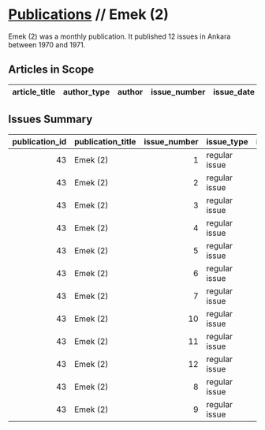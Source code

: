 # [Publications](firstlevel_publications.md) // Emek (2)

Emek (2) was a monthly publication. It published 12 issues in Ankara between 1970 and 1971.

## Articles in Scope

| article_title   | author_type   | author   | issue_number   | issue_date   | pages   |
|-----------------|---------------|----------|----------------|--------------|---------|

## Issues Summary

|   publication_id | publication_title   |   issue_number | issue_type    |   issue_year |   issue_month |   issue_day |   printing_house_name |
|-----------------:|:--------------------|---------------:|:--------------|-------------:|--------------:|------------:|----------------------:|
|               43 | Emek (2)            |              1 | regular issue |         1970 |             6 |         nan |                   nan |
|               43 | Emek (2)            |              2 | regular issue |         1970 |             7 |         nan |                   nan |
|               43 | Emek (2)            |              3 | regular issue |         1970 |             8 |         nan |                   nan |
|               43 | Emek (2)            |              4 | regular issue |         1970 |             9 |         nan |                   nan |
|               43 | Emek (2)            |              5 | regular issue |         1970 |            10 |         nan |                   nan |
|               43 | Emek (2)            |              6 | regular issue |         1970 |            11 |         nan |                   nan |
|               43 | Emek (2)            |              7 | regular issue |         1970 |            12 |         nan |                   nan |
|               43 | Emek (2)            |             10 | regular issue |         1971 |             3 |         nan |                   nan |
|               43 | Emek (2)            |             11 | regular issue |         1971 |             4 |         nan |                   nan |
|               43 | Emek (2)            |             12 | regular issue |         1971 |             5 |         nan |                   nan |
|               43 | Emek (2)            |              8 | regular issue |         1971 |             1 |         nan |                   nan |
|               43 | Emek (2)            |              9 | regular issue |         1971 |             2 |         nan |                   nan |
